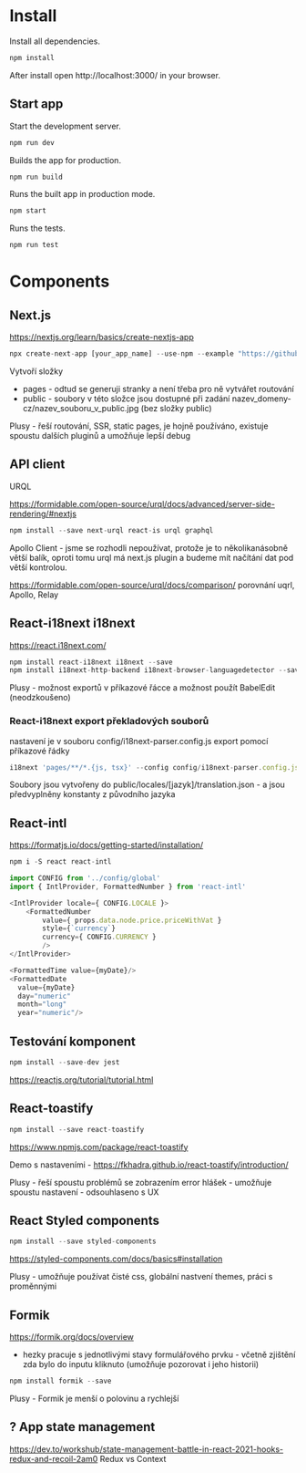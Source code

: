 # Install 
Install all dependencies.
```javascript
npm install
```

After install open http://localhost:3000/ in your browser.

## Start app

Start the development server.
```javascript
npm run dev
```

Builds the app for production.
```javascript
npm run build
```

Runs the built app in production mode.
```javascript
npm start
```

Runs the tests.
```javascript
npm run test
```

# Components

## Next.js
https://nextjs.org/learn/basics/create-nextjs-app
```javascript
npx create-next-app [your_app_name] --use-npm --example "https://github.com/vercel/next-learn-starter/tree/master/learn-starter"
```

Vytvoří složky
- pages - odtud se generuji stranky a není třeba pro ně vytvářet routování
- public - soubory v této složce jsou dostupné při zadání nazev_domeny-cz/nazev_souboru_v_public.jpg (bez složky public)

Plusy - řeší routování, SSR, static pages, je hojně používáno, existuje spoustu dalších pluginů a umožňuje lepší debug

## API client 
URQL

https://formidable.com/open-source/urql/docs/advanced/server-side-rendering/#nextjs

```javascript
npm install --save next-urql react-is urql graphql
```

Apollo Client - jsme se rozhodli nepoužívat, protože je to několikanásobně větší balík, oproti tomu urql má next.js plugin a budeme mít načítání dat pod větší kontrolou.

https://formidable.com/open-source/urql/docs/comparison/ porovnání uqrl, Apollo, Relay

## React-i18next i18next
https://react.i18next.com/

```javascript
npm install react-i18next i18next --save
npm install i18next-http-backend i18next-browser-languagedetector --save
```
Plusy - možnost exportů v příkazové řácce a možnost použít BabelEdit (neodzkoušeno)

### React-i18next export překladových souborů
nastavení je v souboru config/i18next-parser.config.js
export pomocí příkazové řádky
```javascript
i18next 'pages/**/*.{js, tsx}' --config config/i18next-parser.config.js
```
Soubory jsou vytvořeny do public/locales/[jazyk]/translation.json - a jsou předvyplněny konstanty z původního jazyka

## React-intl
https://formatjs.io/docs/getting-started/installation/

```javascript
npm i -S react react-intl
```


```javascript
import CONFIG from '../config/global'
import { IntlProvider, FormattedNumber } from 'react-intl'

<IntlProvider locale={ CONFIG.LOCALE }>
    <FormattedNumber
        value={ props.data.node.price.priceWithVat }
        style={`currency`}
        currency={ CONFIG.CURRENCY }
        />
</IntlProvider>

<FormattedTime value={myDate}/>
<FormattedDate
  value={myDate}
  day="numeric"
  month="long"
  year="numeric"/>

```
## Testování komponent
```javascript
npm install --save-dev jest
```

https://reactjs.org/tutorial/tutorial.html


## React-toastify
```javascript
npm install --save react-toastify
```
https://www.npmjs.com/package/react-toastify

Demo s nastaveními - https://fkhadra.github.io/react-toastify/introduction/

Plusy - řeší spoustu problémů se zobrazením error hlášek - umožňuje spoustu nastavení - odsouhlaseno s UX


## React Styled components
```javascript
npm install --save styled-components
```
https://styled-components.com/docs/basics#installation

Plusy - umožňuje používat čisté css, globální nastvení themes, práci s proměnnými 


## Formik
https://formik.org/docs/overview

- hezky pracuje s jednotlivými stavy formulářového prvku - včetně zjištění zda bylo do inputu kliknuto (umožňuje pozorovat i jeho historii)

```javascript
npm install formik --save
```
Plusy - Formik je menší o polovinu a rychlejší

## ? App state management

https://dev.to/workshub/state-management-battle-in-react-2021-hooks-redux-and-recoil-2am0
Redux vs Context



